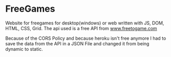 # FreeGames
Website for freegames for desktop(windows) or web written with JS, DOM, HTML, CSS, Grid. The api used is a free API from www.freetogame.com

Because of the CORS Policy and because heroku isn't free anymore I had to save the data from the API in a JSON File and changed it from being dynamic to static. 
